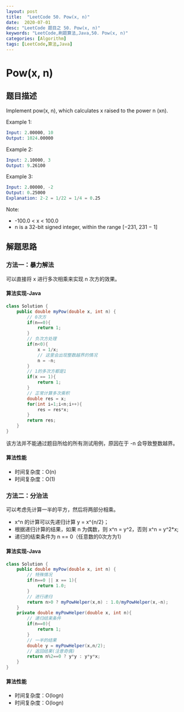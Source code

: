 ```yaml
---
layout: post
title:  "LeetCode 50. Pow(x, n)"
date:  2020-07-01
desc: "LeetCode 题目之 50. Pow(x, n)"
keywords: "LeetCode,刷题算法,Java,50. Pow(x, n)"
categories: [Algorithm]
tags: [LeetCode,算法,Java]
---
```

# Pow(x, n)

## 题目描述

Implement pow(x, n), which calculates x raised to the power n (xn).

Example 1:

```s
Input: 2.00000, 10
Output: 1024.00000
```

Example 2:

```s
Input: 2.10000, 3
Output: 9.26100
```

Example 3:

```s
Input: 2.00000, -2
Output: 0.25000
Explanation: 2-2 = 1/22 = 1/4 = 0.25
```

Note:

- -100.0 < x < 100.0
- n is a 32-bit signed integer, within the range [−231, 231 − 1]

## 解题思路

### 方法一：暴力解法

可以直接将 x 进行多次相乘来实现 n 次方的效果。

#### 算法实现-Java

```java
class Solution {
    public double myPow(double x, int n) {
        // 0次方
        if(n==0){
            return 1;
        }
        // 负次方处理
        if(n<0){
            x = 1/x;
            // 这里会出现整数越界的情况
            n = -n;
        }
        // 1的多次方都是1
        if(x == 1){
            return 1;
        }
        // 正常计算多次乘积
        double res = x;
        for(int i=1;i<n;i++){
            res = res*x;
        }
        return res;
    }
}
```

该方法并不能通过题目所给的所有测试用例，原因在于 -n 会导致整数越界。

#### 算法性能

- 时间复杂度：O(n)
- 时间复杂度：O(1)

### 方法二：分治法

可以考虑先计算一半的平方，然后将两部分相乘。

- x^n 的计算可以先递归计算 y = x^{n/2}；
- 根据递归计算的结果，如果 n 为偶数，则 x^n = y^2，否则 x^n = y^2*x;
- 递归的结束条件为 n == 0（任意数的0次方为1）

#### 算法实现-Java

```java
class Solution {
    public double myPow(double x, int n) {
        // 特殊情况
        if(n==0 || x == 1){
            return 1.0;
        }
        // 进行递归
        return n>0 ? myPowHelper(x,n) : 1.0/myPowHelper(x,-n);
    }
    private double myPowHelper(double x, int n){
        // 递归结束条件
        if(n==0){
            return 1;
        }
        // 一半的结果
        double y = myPowHelper(x,n/2);
        // 返回结果(注意奇偶)
        return n%2==0 ? y*y : y*y*x;
    }
}
```

#### 算法性能

- 时间复杂度：O(logn)
- 时间复杂度：O(logn)
